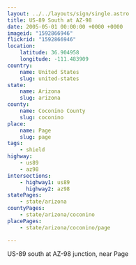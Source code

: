 ```yaml
---
layout: ../../layouts/sign/single.astro
title: US-89 South at AZ-98
date: 2005-05-01 00:00:00 +0000 +0000
imageid: "1592866946"
flickrid: "1592866946"
location:
    latitude: 36.904958
    longitude: -111.483909
country:
    name: United States
    slug: united-states
state:
    name: Arizona
    slug: arizona
county:
    name: Coconino County
    slug: coconino
place:
    name: Page
    slug: page
tags:
    - shield
highway:
    - us89
    - az98
intersections:
    - highway1: us89
      highway2: az98
statePages:
    - state/arizona
countyPages:
    - state/arizona/coconino
placePages:
    - state/arizona/coconino/page

---
```

US-89 south at AZ-98 junction, near Page